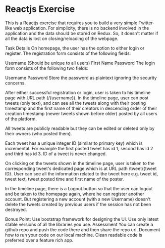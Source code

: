 # Reactjs Exercise

This is a Reactjs exercise that requires you to build a very simple Twitter-like web application. For simplicity, there is no backend involved in the application and the data should be stored on Redux. So, it doesn't matter if all the data is lost on closing/reloading of the webpage.

Task Details
On homepage, the user has the option to either login or register. The registration form consists of the following fields:

Username (Should be unique to all users)
First Name
Password
The login form consists of the following two fields:

Username
Password
Store the password as plaintext ignoring the security concerns.

After either successful registration or login, user is taken to his timeline page with URL path (/{username}). In the timeline page, user can post tweets (only text), and can see all the tweets along with their posting timestamp and the first name of their creators in descending order of their creation timestamp (newer tweets shown before older) posted by all users of the platform.

All tweets are publicly readable but they can be edited or deleted only by their owners (who posted them).

Each tweet has a unique integer ID (similar to primary key) which is incremental. For example the first posted tweet has id 1, second has id 2 and third has id 3. ID of a tweet is never changed.

On clicking on the tweets shown in the timeline page, user is taken to the corresponding tweet's dedicated page which is at URL path /tweet/{tweet ID}. User can see all the information related to the tweet here e.g. tweet id, tweet text, tweet posted time and first name of the poster.

In the timeline page, there is a Logout button so that the user can logout and be taken to the homepage again, where he can register another account. But registering a new account (with a new Username) doesn't delete the tweets created by previous users if the session has not been destroyed.

Bonus Point:
Use bootstrap framework for designing the UI.
Use only latest stable versions of all the libraries you use.
Assessment
You can create a github repo and push the code there and then share the repo url.
Document how to run your code on our local machine.
Clean readable code is preferred over a feature rich app.

